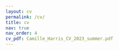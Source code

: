 ```yaml
---
layout: cv
permalink: /cv/
title: cv
nav: true
nav_order: 4
cv_pdf: Camille_Harris_CV_2023_summer.pdf
---
```

